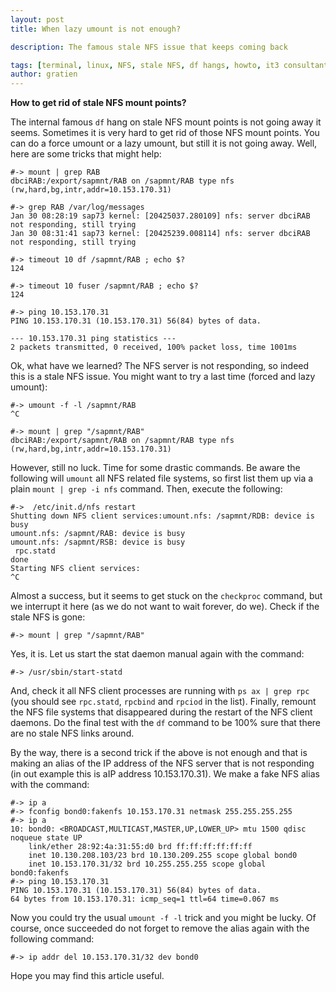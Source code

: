```yaml
---
layout: post
title: When lazy umount is not enough?

description: The famous stale NFS issue that keeps coming back

tags: [terminal, linux, NFS, stale NFS, df hangs, howto, it3 consultants]
author: gratien
---
```


<strong>How to get rid of stale NFS mount points?</strong>

The internal famous `df` hang on stale NFS mount points is not going away it seems. Sometimes it is very hard to get rid of those NFS mount points. You can do a force umount or a lazy umount, but still it is not going away. Well, here are some tricks that might help:

    #-> mount | grep RAB
    dbciRAB:/export/sapmnt/RAB on /sapmnt/RAB type nfs (rw,hard,bg,intr,addr=10.153.170.31)
    
    #-> grep RAB /var/log/messages
    Jan 30 08:28:19 sap73 kernel: [20425037.280109] nfs: server dbciRAB not responding, still trying
    Jan 30 08:31:41 sap73 kernel: [20425239.008114] nfs: server dbciRAB not responding, still trying
    
    #-> timeout 10 df /sapmnt/RAB ; echo $? 
    124
    
    #-> timeout 10 fuser /sapmnt/RAB ; echo $?
    124

    #-> ping 10.153.170.31
    PING 10.153.170.31 (10.153.170.31) 56(84) bytes of data.
    
    --- 10.153.170.31 ping statistics ---
    2 packets transmitted, 0 received, 100% packet loss, time 1001ms

Ok, what have we learned? The NFS server is not responding, so indeed this is a stale NFS issue. You might want to try a last time (forced and lazy umount):

    #-> umount -f -l /sapmnt/RAB
    ^C
    
    #-> mount | grep "/sapmnt/RAB"
    dbciRAB:/export/sapmnt/RAB on /sapmnt/RAB type nfs (rw,hard,bg,intr,addr=10.153.170.31)

However, still no luck. Time for some drastic commands. Be aware the following will `umount` all NFS related file systems, so first list them up via a plain `mount | grep -i nfs` command. Then, execute the following:

    #->  /etc/init.d/nfs restart
    Shutting down NFS client services:umount.nfs: /sapmnt/RDB: device is busy
    umount.nfs: /sapmnt/RAB: device is busy
    umount.nfs: /sapmnt/RSB: device is busy
     rpc.statd                                                                                                               done
    Starting NFS client services:
    ^C

Almost a success, but it seems to get stuck on the `checkproc` command, but we interrupt it here (as we do not want to wait forever, do we). Check if the stale NFS is gone:

    #-> mount | grep "/sapmnt/RAB"

Yes, it is. Let us start the stat daemon manual again with the command:

    #-> /usr/sbin/start-statd

And, check it all NFS client processes are running with `ps ax | grep rpc` (you should see `rpc.statd`, `rpcbind` and `rpciod` in the list). Finally, remount the NFS file systems that disappeared during the restart of the NFS client daemons.
Do the final test with the `df` command to be 100% sure that there are no stale NFS links around.

By the way, there is a second trick if the above is not enough and that is making an alias of the IP address of the NFS server that is not responding (in out example this is aIP address 10.153.170.31). We make a fake NFS alias with the command:

    #-> ip a
    #-> fconfig bond0:fakenfs 10.153.170.31 netmask 255.255.255.255
    #-> ip a
    10: bond0: <BROADCAST,MULTICAST,MASTER,UP,LOWER_UP> mtu 1500 qdisc noqueue state UP
        link/ether 28:92:4a:31:55:d0 brd ff:ff:ff:ff:ff:ff
        inet 10.130.208.103/23 brd 10.130.209.255 scope global bond0
        inet 10.153.170.31/32 brd 10.255.255.255 scope global bond0:fakenfs
    #-> ping 10.153.170.31
    PING 10.153.170.31 (10.153.170.31) 56(84) bytes of data.
    64 bytes from 10.153.170.31: icmp_seq=1 ttl=64 time=0.067 ms


Now you could try the usual `umount -f -l` trick and you might be lucky. Of course, once succeeded do not forget to remove the alias again with the following command:

    #-> ip addr del 10.153.170.31/32 dev bond0

Hope you may find this article useful.

